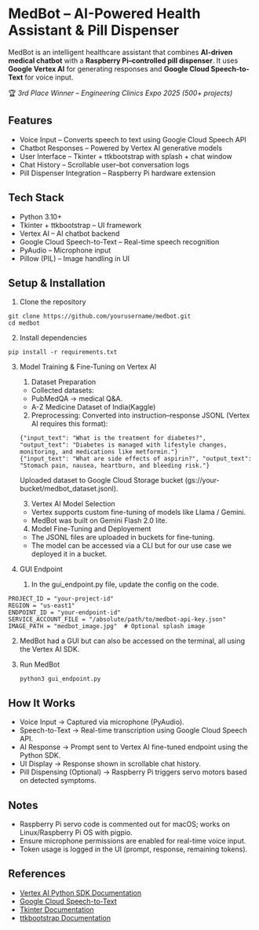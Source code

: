 # MedBot – AI-Powered Health Assistant & Pill Dispenser
MedBot is an intelligent healthcare assistant that combines **AI-driven medical chatbot** with a **Raspberry Pi–controlled pill dispenser**.
It uses **Google Vertex AI** for generating responses and **Google Cloud Speech-to-Text** for voice input.

🏆 *3rd Place Winner – Engineering Clinics Expo 2025 (500+ projects)*


## Features

- Voice Input – Converts speech to text using Google Cloud Speech API
- Chatbot Responses – Powered by Vertex AI generative models
- User Interface – Tkinter + ttkbootstrap with splash + chat window
- Chat History – Scrollable user–bot conversation logs
- Pill Dispenser Integration – Raspberry Pi hardware extension 


## Tech Stack

- Python 3.10+
- Tkinter + ttkbootstrap – UI framework
- Vertex AI – AI chatbot backend
- Google Cloud Speech-to-Text – Real-time speech recognition
- PyAudio – Microphone input
- Pillow (PIL) – Image handling in UI


## Setup & Installation

1. Clone the repository
```
git clone https://github.com/yourusername/medbot.git
cd medbot
```

2. Install dependencies
```
pip install -r requirements.txt
```

3. Model Training & Fine-Tuning on Vertex AI
   1. Dataset Preparation
     - Collected datasets:
     - PubMedQA → medical Q&A.
     - A-Z Medicine Dataset of India(Kaggle)<br/>
       
   2. Preprocessing: 
     Converted into instruction–response JSONL (Vertex AI requires this format):
     ```
     {"input_text": "What is the treatment for diabetes?", "output_text": "Diabetes is managed with lifestyle changes, monitoring, and medications like metformin."}
     {"input_text": "What are side effects of aspirin?", "output_text": "Stomach pain, nausea, heartburn, and bleeding risk."}
     ```
     
     Uploaded dataset to Google Cloud Storage bucket (gs://your-bucket/medbot_dataset.jsonl).<br/>

   3. Vertex AI Model Selection
     - Vertex supports custom fine-tuning of models like Llama / Gemini.
     - MedBot was built on Gemini Flash 2.0 lite.<br/>

   4. Model Fine-Tuning and Deployement
     - The JSONL files are uploaded in buckets for fine-tuning.
     - The model can be accessed via a CLI but for our use case we deployed it in a bucket.<br/>

4. GUI Endpoint
   1. In the gui_endpoint.py file, update the config on the code.
```
PROJECT_ID = "your-project-id"
REGION = "us-east1"
ENDPOINT_ID = "your-endpoint-id"
SERVICE_ACCOUNT_FILE = "/absolute/path/to/medbot-api-key.json"
IMAGE_PATH = "medbot_image.jpg"  # Optional splash image
```
   2. MedBot had a GUI but can also be accessed on the terminal, all using the Vertex AI SDK.

5. Run MedBot
   ```
   python3 gui_endpoint.py
   ```


## How It Works

- Voice Input → Captured via microphone (PyAudio).
- Speech-to-Text → Real-time transcription using Google Cloud Speech API.
- AI Response → Prompt sent to Vertex AI fine-tuned endpoint using the Python SDK.
- UI Display → Response shown in scrollable chat history.
- Pill Dispensing (Optional) → Raspberry Pi triggers servo motors based on detected symptoms.


## Notes

- Raspberry Pi servo code is commented out for macOS; works on Linux/Raspberry Pi OS with pigpio.
- Ensure microphone permissions are enabled for real-time voice input.
- Token usage is logged in the UI (prompt, response, remaining tokens).

 
## References

- [Vertex AI Python SDK Documentation](https://cloud.google.com/python/docs/reference/vertex-ai?utm_source=chatgpt.com)
- [Google Cloud Speech-to-Text](https://cloud.google.com/speech-to-text?utm_source=chatgpt.com)
- [Tkinter Documentation](https://docs.python.org/3/library/tkinter.html?utm_source=chatgpt.com)
- [ttkbootstrap Documentation](https://ttkbootstrap.readthedocs.io/?utm_source=chatgpt.com)
